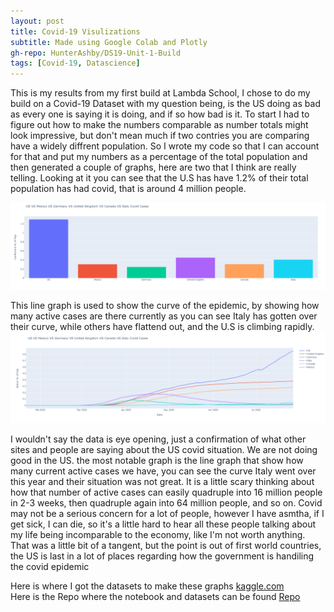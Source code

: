 ```yaml
---
layout: post
title: Covid-19 Visulizations
subtitle: Made using Google Colab and Plotly
gh-repo: HunterAshby/DS19-Unit-1-Build
tags: [Covid-19, Datascience]
---
```


This is my results from my first build at Lambda School, I chose to do my build on a Covid-19 Dataset with my question being, is the US doing as bad as every one is saying it is doing, and if so how bad is it. To start I had to figure out how to make the numbers comparable as number totals might look impressive, but don't mean much if two contries you are comparing have a widely diffrent population. So I wrote my code so that I can account for that and put my numbers as a percentage of the total population and then generated a couple of graphs, here are two that I think are really telling. Looking at it you can see that the U.S has have 1.2% of their total population has had covid, that is around 4 million people.

![Bar Graph](https://raw.githubusercontent.com/HunterAshby/DS19-Unit-1-Build/master/Graphs/Bar%20Graph.png)

This line graph is used to show the curve of the epidemic, by showing how many active cases are there currently as you can see Italy has gotten over their curve, while others have flattend out, and the U.S is climbing rapidly.
![Line Graph](https://raw.githubusercontent.com/HunterAshby/DS19-Unit-1-Build/master/Graphs/Line%20Graph.png)

I wouldn't say the data is eye opening, just a confirmation of what other sites and people are saying about the US covid situation. We are not doing good in the US. the most notable graph is the line graph that show how many current active cases we have, you can see the curve Italy went over this year and their situation was not great. It is a little scary thinking about how that number of active cases can easily quadruple into 16 million people in 2-3 weeks, then quadruple again into 64 million people, and so on. Covid may not be a serious concern for a lot of people, however I have asmtha, if I get sick, I can die, so it's a little hard to hear all these people talking about my life being incomparable to the economy, like I'm not worth anything. That was a little bit of a tangent, but the point is out of first world countries, the US is last in a lot of places regarding how the government is handiling the covid epidemic

Here is where I got the datasets to make these graphs
[kaggle.com](https://www.kaggle.com/imdevskp/corona-virus-report)<br/>
Here is the Repo where the notebook and datasets can be found
[Repo](https://github.com/HunterAshby/DS19-Unit-1-Build)
